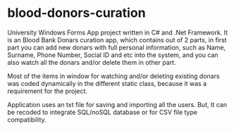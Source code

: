# blood-donors-curation
University Windows Forms App project written in C# and .Net Framework. It is an Blood Bank Donars curation app, which contains out of 2 parts, in first part you can add new donars with full personal information, such as Name, Surname, Phone Number, Social ID and etc into the system, and you can also watch all the donars and/or delete them in other part.

Most of the items in window for watching and/or deleting existing donars was coded dynamically in the different static class, because it was a requirement for the project.

Application uses an txt file for saving and importing all the users. But, It can be recoded to integrate SQL/noSQL database or for CSV file type compatibility.